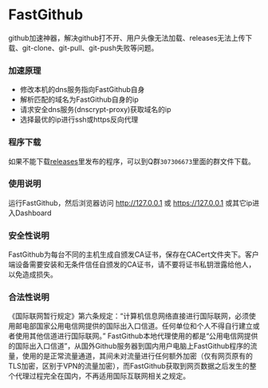# FastGithub
github加速神器，解决github打不开、用户头像无法加载、releases无法上传下载、git-clone、git-pull、git-push失败等问题。

### 加速原理
* 修改本机的dns服务指向FastGithub自身
* 解析匹配的域名为FastGithub自身的ip
* 请求安全dns服务(dnscrypt-proxy)获取域名的ip
* 选择最优的ip进行ssh或https反向代理 

### 程序下载
如果不能下载[releases](https://github.com/dotnetcore/FastGithub)里发布的程序，可以到Q群`307306673`里面的群文件下载。

### 使用说明
运行FastGithub，然后浏览器访问 http://127.0.0.1 或 https://127.0.0.1 或其它ip进入Dashboard

### 安全性说明
FastGithub为每台不同的主机生成自颁发CA证书，保存在CACert文件夹下。客户端设备需要安装和无条件信任自颁发的CA证书，请不要将证书私钥泄露给他人，以免造成损失。

### 合法性说明
《国际联网暂行规定》第六条规定：“计算机信息网络直接进行国际联网，必须使用邮电部国家公用电信网提供的国际出入口信道。任何单位和个人不得自行建立或者使用其他信道进行国际联网。”
FastGithub本地代理使用的都是“公用电信网提供的国际出入口信道”，从国外Github服务器到国内用户电脑上FastGithub程序的流量，使用的是正常流量通道，其间未对流量进行任何额外加密（仅有网页原有的TLS加密，区别于VPN的流量加密），而FastGithub获取到网页数据之后发生的整个代理过程完全在国内，不再适用国际互联网相关之规定。
